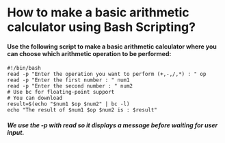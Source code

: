 <!---->
# How to make a basic arithmetic calculator using Bash Scripting?

#### Use the following script to make a basic arithmetic calculator where you can choose which arithmetic operation to be performed:
```
#!/bin/bash
read -p "Enter the operation you want to perform (+,-,/,*) : " op
read -p "Enter the first number : " num1
read -p "Enter the second number : " num2
# Use bc for floating-point support
# You can download 
result=$(echo "$num1 $op $num2" | bc -l)
echo "The result of $num1 $op $num2 is : $result"
```
##### We use the -p with read so it displays a message before waiting for user input.
<!---->
<!---->
<!---->
<!---->
<!-- End of File -->